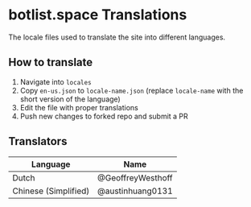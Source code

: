 # botlist.space Translations
The locale files used to translate the site into different languages.

## How to translate
1. Navigate into `locales`
2. Copy `en-us.json` to `locale-name.json` (replace `locale-name` with the short version of the language)
3. Edit the file with proper translations
4. Push new changes to forked repo and submit a PR

## Translators

Language             | Name
-------------------- | ------------------
Dutch                | @GeoffreyWesthoff
Chinese (Simplified) | @austinhuang0131
